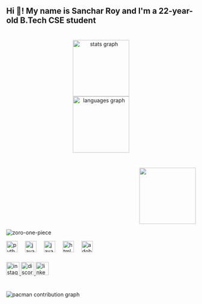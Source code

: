 <h2 align="left">Hi 👋! My name is Sanchar Roy and I'm a 22-year-old B.Tech CSE student</h2>

###

<br clear="both">

<div align="center">
  <img src="https://github-readme-stats.vercel.app/api?username=sanchar02&hide_title=false&hide_rank=false&show_icons=true&include_all_commits=true&count_private=true&disable_animations=false&theme=dracula&locale=en&hide_border=false" height="150" alt="stats graph" /> <br>
  <img src="https://github-readme-stats.vercel.app/api/top-langs?username=sanchar02&locale=en&hide_title=false&layout=compact&card_width=320&langs_count=5&theme=dracula&hide_border=false" height="150" alt="languages graph"  />
</div>

###

<br clear="both">


<div align="right">
  <img height="150" src="https://media.tenor.com/XGII1I3aIAYAAAAC/zoro-one-piece.gif"  />
</div>

![zoro-one-piece](https://github.com/user-attachments/assets/dbb71894-673c-4c72-847b-2b2e4d450f26)


<div align="left">
  <img src="https://cdn.simpleicons.org/python/3776AB" height="30" alt="python logo"  />
  <img width="12" />
  <img src="https://cdn.simpleicons.org/javascript/F7DF1E" height="30" alt="javascript logo"  />
  <img width="12" />
  <img src="https://skillicons.dev/icons?i=java" height="30" alt="java logo"  />
  <img width="12" />
  <img src="https://cdn.simpleicons.org/html5/E34F26" height="30" alt="html5 logo"  />
  <img width="12" />
  <img src="https://skillicons.dev/icons?i=ps" height="30" alt="adobephotoshop logo"  />
</div>

###

<div align="left">
  <a href="https://www.instagram.com/san_pearl_white/?next=%2F" target="_blank">
    <img src="https://img.shields.io/static/v1?message=Instagram&logo=instagram&label=&color=E4405F&logoColor=white&labelColor=&style=for-the-badge" height="35" alt="instagram logo"  />
  </a>
  <a href="https://discordapp.com/users/senseii__69" target="_blank">
    <img src="https://img.shields.io/static/v1?message=Discord&logo=discord&label=&color=7289DA&logoColor=white&labelColor=&style=for-the-badge" height="35" alt="discord logo"  />
  </a>
  <a href="https://www.linkedin.com/in/sanchar-roy-424601317/" target="_blank">
    <img src="https://img.shields.io/static/v1?message=LinkedIn&logo=linkedin&label=&color=0077B5&logoColor=white&labelColor=&style=for-the-badge" height="35" alt="linkedin logo"  />
  </a>
</div>

###

<br clear="both">

<picture>
  <source media="(prefers-color-scheme: dark)" srcset="https://raw.githubusercontent.com/sanchar02/sanchar02/output/pacman-contribution-graph-dark.svg">
  <source media="(prefers-color-scheme: light)" srcset="https://raw.githubusercontent.com/sanchar02/sanchar02/output/pacman-contribution-graph.svg">
  <img alt="pacman contribution graph" src="https://raw.githubusercontent.com/sanchar02/sanchar02/output/pacman-contribution-graph.svg">
</picture>

###
